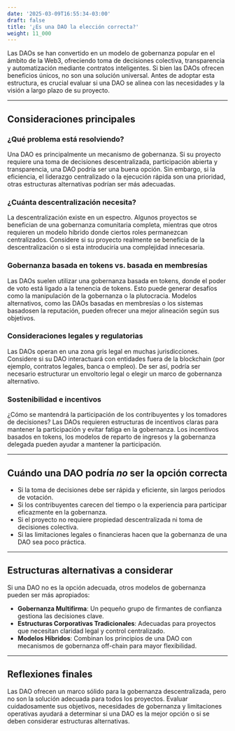 ```yaml
---
date: '2025-03-09T16:55:34-03:00'
draft: false
title: '¿Es una DAO la elección correcta?'
weight: 11_000
---
```


Las DAOs se han convertido en un modelo de gobernanza popular en el ámbito de la Web3, ofreciendo toma de decisiones colectiva, transparencia y automatización mediante contratos inteligentes. Si bien las DAOs ofrecen beneficios únicos, no son una solución universal. Antes de adoptar esta estructura, es crucial evaluar si una DAO se alinea con las necesidades y la visión a largo plazo de su proyecto.

---

## Consideraciones principales

### **¿Qué problema está resolviendo?**
Una DAO es principalmente un mecanismo de gobernanza. Si su proyecto requiere una toma de decisiones descentralizada, participación abierta y transparencia, una DAO podría ser una buena opción. Sin embargo, si la eficiencia, el liderazgo centralizado o la ejecución rápida son una prioridad, otras estructuras alternativas podrían ser más adecuadas.

### **¿Cuánta descentralización necesita?**
La descentralización existe en un espectro. Algunos proyectos se benefician de una gobernanza comunitaria completa, mientras que otros requieren un modelo híbrido donde ciertos roles permanezcan centralizados. Considere si su proyecto realmente se beneficia de la descentralización o si esta introduciría una complejidad innecesaria.

### **Gobernanza basada en tokens vs. basada en membresías**
Las DAOs suelen utilizar una gobernanza basada en tokens, donde el poder de voto está ligado a la tenencia de tokens. Esto puede generar desafíos como la manipulación de la gobernanza o la plutocracia. Modelos alternativos, como las DAOs basadas en membresías o los sistemas basados ​​en la reputación, pueden ofrecer una mejor alineación según sus objetivos.

### **Consideraciones legales y regulatorias**
Las DAOs operan en una zona gris legal en muchas jurisdicciones. Considere si su DAO interactuará con entidades fuera de la blockchain (por ejemplo, contratos legales, banca o empleo). De ser así, podría ser necesario estructurar un envoltorio legal o elegir un marco de gobernanza alternativo.

### **Sostenibilidad e incentivos**

¿Cómo se mantendrá la participación de los contribuyentes y los tomadores de decisiones? Las DAOs requieren estructuras de incentivos claras para mantener la participación y evitar fatiga en la gobernanza. Los incentivos basados ​​en tokens, los modelos de reparto de ingresos y la gobernanza delegada pueden ayudar a mantener la participación.

---

## Cuándo una DAO podría *no* ser la opción correcta
- Si la toma de decisiones debe ser rápida y eficiente, sin largos periodos de votación.
- Si los contribuyentes carecen del tiempo o la experiencia para participar eficazmente en la gobernanza.
- Si el proyecto no requiere propiedad descentralizada ni toma de decisiones colectiva.
- Si las limitaciones legales o financieras hacen que la gobernanza de una DAO sea poco práctica.

---

## Estructuras alternativas a considerar
Si una DAO no es la opción adecuada, otros modelos de gobernanza pueden ser más apropiados:
- **Gobernanza Multifirma**: Un pequeño grupo de firmantes de confianza gestiona las decisiones clave.
- **Estructuras Corporativas Tradicionales**: Adecuadas para proyectos que necesitan claridad legal y control centralizado.
- **Modelos Híbridos**: Combinan los principios de una DAO con mecanismos de gobernanza off-chain para mayor flexibilidad.

---

## Reflexiones finales
Las DAO ofrecen un marco sólido para la gobernanza descentralizada, pero no son la solución adecuada para todos los proyectos. Evaluar cuidadosamente sus objetivos, necesidades de gobernanza y limitaciones operativas ayudará a determinar si una DAO es la mejor opción o si se deben considerar estructuras alternativas.